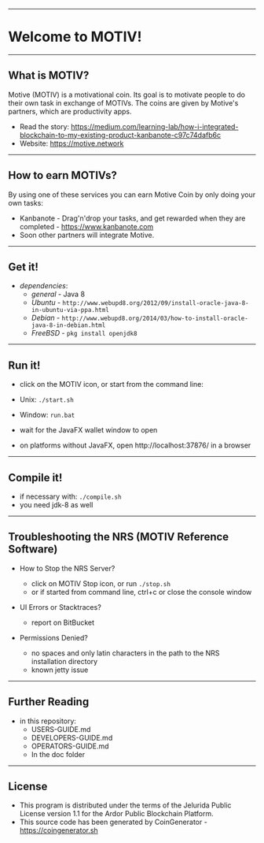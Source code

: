 ----
# Welcome to MOTIV! #

----
## What is MOTIV? ##
Motive (MOTIV) is a motivational coin. Its goal is to motivate people to do their own task in exchange of MOTIVs. The coins are given by Motive's partners, which are productivity apps.

- Read the story: https://medium.com/learning-lab/how-i-integrated-blockchain-to-my-existing-product-kanbanote-c97c74dafb6c
- Website: https://motive.network

----

## How to earn MOTIVs?
By using one of these services you can earn Motive Coin by only doing your own tasks:
- Kanbanote - Drag'n'drop your tasks, and get rewarded when they are completed - https://www.kanbanote.com
- Soon other partners will integrate Motive.

----
## Get it! ##

  - *dependencies*:
    - *general* - Java 8
    - *Ubuntu* - `http://www.webupd8.org/2012/09/install-oracle-java-8-in-ubuntu-via-ppa.html`
    - *Debian* - `http://www.webupd8.org/2014/03/how-to-install-oracle-java-8-in-debian.html`
    - *FreeBSD* - `pkg install openjdk8`

----
## Run it! ##

  - click on the MOTIV icon, or start from the command line:
  - Unix: `./start.sh`
  - Window: `run.bat`

  - wait for the JavaFX wallet window to open
  - on platforms without JavaFX, open http://localhost:37876/ in a browser

----
## Compile it! ##

  - if necessary with: `./compile.sh`
  - you need jdk-8 as well

----
## Troubleshooting the NRS (MOTIV Reference Software) ##

  - How to Stop the NRS Server?
    - click on MOTIV Stop icon, or run `./stop.sh`
    - or if started from command line, ctrl+c or close the console window

  - UI Errors or Stacktraces?
    - report on BitBucket

  - Permissions Denied?
    - no spaces and only latin characters in the path to the NRS installation directory
    - known jetty issue

----
## Further Reading ##

  - in this repository:
    - USERS-GUIDE.md
    - DEVELOPERS-GUIDE.md
    - OPERATORS-GUIDE.md
    - In the doc folder

----

## License
* This program is distributed under the terms of the Jelurida Public License version 1.1 for the Ardor Public Blockchain Platform.
* This source code has been generated by CoinGenerator - https://coingenerator.sh
